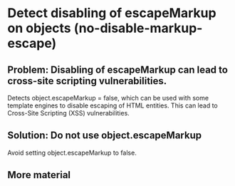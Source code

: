 # Detect disabling of escapeMarkup on objects (no-disable-markup-escape)

## Problem: Disabling of escapeMarkup can lead to cross-site scripting vulnerabilities.

Detects object.escapeMarkup = false, which can be used with some template engines to disable escaping of HTML entities. This can lead to Cross-Site Scripting (XSS) vulnerabilities.

## Solution: Do not use object.escapeMarkup

Avoid setting object.escapeMarkup to false.

## More material
